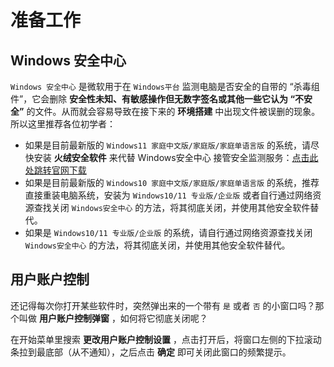 # 准备工作

## Windows 安全中心

`Windows 安全中心` 是微软用于在 `Windows平台` 监测电脑是否安全的自带的 “杀毒组件”，它会删除 **安全性未知、有敏感操作但无数字签名或其他一些它认为 “不安全”** 的文件。从而就会容易导致在接下来的 **环境搭建** 中出现文件被误删的现象。所以这里推荐各位初学者：

- 如果是目前最新版的 `Windows11 家庭中文版/家庭版/家庭单语言版` 的系统，请尽快安装 **火绒安全软件** 来代替 Windows安全中心 接管安全监测服务：[点击此处跳转官网下载](https://www.huorong.cn/person6.html)
- 如果是目前最新版的 `Windows10 家庭中文版/家庭版/家庭单语言版` 的系统，推荐直接重装电脑系统，安装为 `Windows10/11 专业版/企业版` 或者自行通过网络资源查找关闭 `Windows安全中心` 的方法，将其彻底关闭，并使用其他安全软件替代。
- 如果是 `Windows10/11 专业版/企业版` 的系统，请自行通过网络资源查找关闭 `Windows安全中心` 的方法，将其彻底关闭，并使用其他安全软件替代。

## 用户账户控制

还记得每次你打开某些软件时，突然弹出来的一个带有 `是` 或者 `否` 的小窗口吗？那个叫做 **用户账户控制弹窗** ，如何将它彻底关闭呢？

在开始菜单里搜索 **更改用户账户控制设置** ，点击打开后，将窗口左侧的下拉滚动条拉到最底部（从不通知），之后点击 **确定** 即可关闭此窗口的频繁提示。